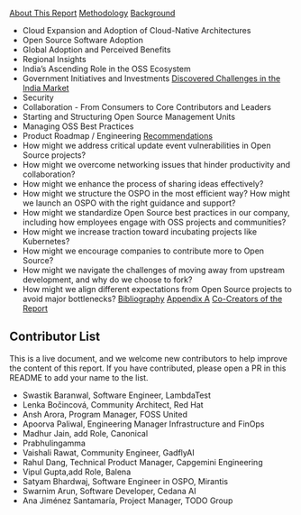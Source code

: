 [About This Report]()
[Methodology]()
[Background]()
- Cloud Expansion and Adoption of Cloud-Native Architectures
- Open Source Software Adoption
- Global Adoption and Perceived Benefits
- Regional Insights
- India’s Ascending Role in the OSS Ecosystem
- Government Initiatives and Investments
[Discovered Challenges in the India Market]()
- Security
- Collaboration - From Consumers to Core Contributors and Leaders
- Starting and Structuring Open Source Management Units
- Managing OSS Best Practices
- Product Roadmap / Engineering
[Recommendations]()
- How might we address critical update event vulnerabilities in Open Source projects?
- How might we overcome networking issues that hinder productivity and collaboration?
- How might we enhance the process of sharing ideas effectively?
- How might we structure the OSPO in the most efficient way? How might we launch an OSPO with the right guidance and support?
- How might we standardize Open Source best practices in our company, including how employees engage with OSS projects and communities?
- How might we increase traction toward incubating projects like Kubernetes?
- How might we encourage companies to contribute more to Open Source?
- How might we navigate the challenges of moving away from upstream development, and why do we choose to fork?
- How might we align different expectations from Open Source projects to avoid major bottlenecks?
[Bibliography]()
[Appendix A]()
[Co-Creators of the Report]()

## Contributor List

This is a live document, and we welcome new contributors to help improve the content of this report. If you have contributed, please open a PR in this README to add your name to the list.

- Swastik Baranwal, Software Engineer, LambdaTest 
- Lenka Bočincová, Community Architect, Red Hat
- Ansh Arora, Program Manager, FOSS United
- Apoorva Paliwal, Engineering Manager Infrastructure and FinOps
- Madhur Jain, add Role, Canonical
- Prabhulingamma
- Vaishali Rawat, Community Engineer, GadflyAI
- Rahul Dang, Technical Product Manager, Capgemini Engineering
- Vipul Gupta,add Role, Balena
- Satyam Bhardwaj, Software Engineer in OSPO, Mirantis
- Swarnim Arun, Software Developer, Cedana AI
- Ana Jiménez Santamaría, Project Manager, TODO Group


